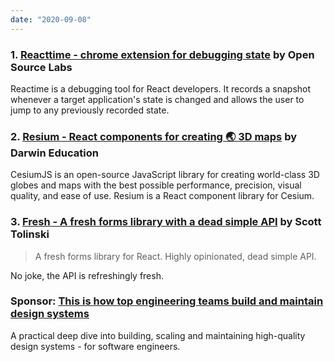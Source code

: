 ```yaml
---
date: "2020-09-08"
---
```


### 1. [Reacttime - chrome extension for debugging state](https://github.com/open-source-labs/reactime) by Open Source Labs

Reactime is a debugging tool for React developers. It records a snapshot whenever a target application's state is changed and allows the user to jump to any previously recorded state.

### 2. [Resium - React components for creating 🌏 3D maps](https://github.com/darwin-education/resium) by Darwin Education

CesiumJS is an open-source JavaScript library for creating world-class 3D globes and maps with the best possible performance, precision, visual quality, and ease of use. Resium is a React component library for Cesium.

### 3. [Fresh - A fresh forms library with a dead simple API](https://github.com/leveluptuts/fresh) by Scott Tolinski

> A fresh forms library for React. Highly opinionated, dead simple API.

No joke, the API is refreshingly fresh.

### Sponsor: [This is how top engineering teams build and maintain design systems](https://designsystems.engineering/)

A practical deep dive into building, scaling and maintaining high-quality design systems - for software engineers.
